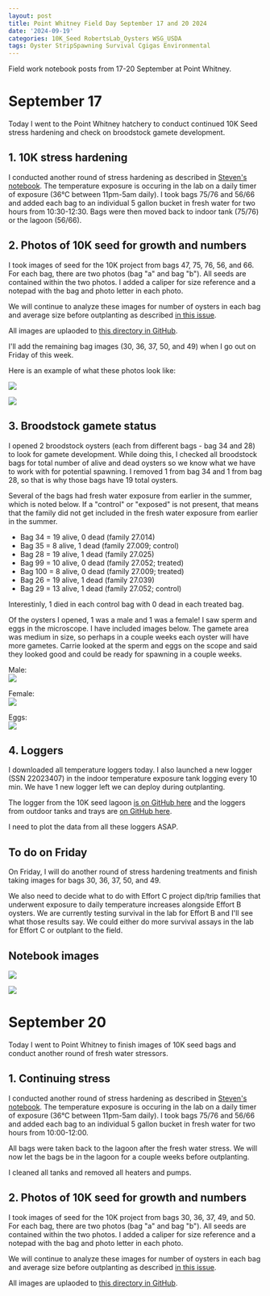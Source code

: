 ```yaml
---
layout: post
title: Point Whitney Field Day September 17 and 20 2024
date: '2024-09-19'
categories: 10K_Seed RobertsLab_Oysters WSG_USDA
tags: Oyster StripSpawning Survival Cgigas Environmental
---
```


Field work notebook posts from 17-20 September at Point Whitney.  


# September 17 

Today I went to the Point Whitney hatchery to conduct continued 10K Seed stress hardening and check on broodstock gamete development.  

## 1. 10K stress hardening 

I conducted another round of stress hardening as described in [Steven's notebook](https://sr320.github.io/tumbling-oysters/posts/29-prime/). The temperature exposure is occuring in the lab on a daily timer of exposure (36°C between 11pm-5am daily). I took bags 75/76 and 56/66 and added each bag to an individual 5 gallon bucket in fresh water for two hours from 10:30-12:30. Bags were then moved back to indoor tank (75/76) or the lagoon (56/66).  

## 2. Photos of 10K seed for growth and numbers 

I took images of seed for the 10K project from bags 47, 75, 76, 56, and 66. For each bag, there are two photos (bag "a" and bag "b"). All seeds are contained within the two photos. I added a caliper for size reference and a notepad with the bag and photo letter in each photo.  

We will continue to analyze these images for number of oysters in each bag and average size before outplanting as described [in this issue](https://github.com/RobertsLab/resources/issues/1963). 

All images are uplaoded to [this directory in GitHub](https://github.com/RobertsLab/10K-seed-Cgigas/tree/main/data/images_0915).  

I'll add the remaining bag images (30, 36, 37, 50, and 49) when I go out on Friday of this week.  

Here is an example of what these photos look like:  

![](https://github.com/AHuffmyer/ASH_Putnam_Lab_Notebook/blob/master/images/NotebookImages/oysters/wsg_usda/20240917/p4.jpeg?raw=true)  

![](https://github.com/AHuffmyer/ASH_Putnam_Lab_Notebook/blob/master/images/NotebookImages/oysters/wsg_usda/20240917/p5.jpeg?raw=true)  

## 3. Broodstock gamete status

I opened 2 broodstock oysters (each from different bags - bag 34 and 28) to look for gamete development. While doing this, I checked all broodstock bags for total number of alive and dead oysters so we know what we have to work with for potential spawning. I removed 1 from bag 34 and 1 from bag 28, so that is why those bags have 19 total oysters.  

Several of the bags had fresh water exposure from earlier in the summer, which is noted below. If a "control" or "exposed" is not present, that means that the family did not get included in the fresh water exposure from earlier in the summer.  

- Bag 34 = 19 alive, 0 dead (family 27.014)
- Bag 35 = 8 alive, 1 dead (family 27.009; control)
- Bag 28 = 19 alive, 1 dead (family 27.025)
- Bag 99 = 10 alive, 0 dead (family 27.052; treated)
- Bag 100 = 8 alive, 0 dead (family 27.009; treated)  
- Bag 26 = 19 alive, 1 dead (family 27.039)
- Bag 29 = 13 alive, 1 dead (family 27.052; control)

Interestinly, 1 died in each control bag with 0 dead in each treated bag.  

Of the oysters I opened, 1 was a male and 1 was a female! I saw sperm and eggs in the microscope. I have included images below. The gamete area was medium in size, so perhaps in a couple weeks each oyster will have more gametes. Carrie looked at the sperm and eggs on the scope and said they looked good and could be ready for spawning in a couple weeks.  

Male:  
![](https://github.com/AHuffmyer/ASH_Putnam_Lab_Notebook/blob/master/images/NotebookImages/oysters/wsg_usda/20240917/p1.jpeg?raw=true)

Female:  
![](https://github.com/AHuffmyer/ASH_Putnam_Lab_Notebook/blob/master/images/NotebookImages/oysters/wsg_usda/20240917/p2.jpeg?raw=true)

Eggs:  
![](https://github.com/AHuffmyer/ASH_Putnam_Lab_Notebook/blob/master/images/NotebookImages/oysters/wsg_usda/20240917/p3.jpeg?raw=true)

## 4. Loggers 

I downloaded all temperature loggers today. I also launched a new logger (SSN 22023407) in the indoor temperature exposure tank logging every 10 min. We have 1 new logger left we can deploy during outplanting.   

The logger from the 10K seed lagoon [is on GitHub here](https://github.com/RobertsLab/10K-seed-Cgigas/tree/main/data/loggers) and the loggers from outdoor tanks and trays are [on GitHub here](https://github.com/RobertsLab/project-gigas-conditioning/tree/main/data/environmental/loggers). 

I need to plot the data from all these loggers ASAP.   

## To do on Friday 

On Friday, I will do another round of stress hardening treatments and finish taking images for bags 30, 36, 37, 50, and 49.  

We also need to decide what to do with Effort C project dip/trip families that underwent exposure to daily temperature increases alongside Effort B oysters. We are currently testing survival in the lab for Effort B and I'll see what those results say. We could either do more survival assays in the lab for Effort C or outplant to the field.  

## Notebook images

![](https://github.com/AHuffmyer/ASH_Putnam_Lab_Notebook/blob/master/images/NotebookImages/oysters/wsg_usda/20240917/p6.jpeg?raw=true)

![](https://github.com/AHuffmyer/ASH_Putnam_Lab_Notebook/blob/master/images/NotebookImages/oysters/wsg_usda/20240917/p7.jpeg?raw=true)

# September 20  

Today I went to Point Whitney to finish images of 10K seed bags and conduct another round of fresh water stressors.  

## 1. Continuing stress 

I conducted another round of stress hardening as described in [Steven's notebook](https://sr320.github.io/tumbling-oysters/posts/29-prime/). The temperature exposure is occuring in the lab on a daily timer of exposure (36°C between 11pm-5am daily). I took bags 75/76 and 56/66 and added each bag to an individual 5 gallon bucket in fresh water for two hours from 10:00-12:00. 

All bags were taken back to the lagoon after the fresh water stress. We will now let the bags be in the lagoon for a couple weeks before outplanting.  

I cleaned all tanks and removed all heaters and pumps.  

## 2. Photos of 10K seed for growth and numbers 

I took images of seed for the 10K project from bags 30, 36, 37, 49, and 50. For each bag, there are two photos (bag "a" and bag "b"). All seeds are contained within the two photos. I added a caliper for size reference and a notepad with the bag and photo letter in each photo.  

We will continue to analyze these images for number of oysters in each bag and average size before outplanting as described [in this issue](https://github.com/RobertsLab/resources/issues/1963). 

All images are uplaoded to [this directory in GitHub](https://github.com/RobertsLab/10K-seed-Cgigas/tree/main/data/images_0915).  
